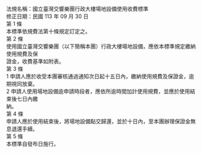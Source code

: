 法規名稱：國立臺灣交響樂團行政大樓場地設備使用收費標準  
修正日期：民國 113 年 09 月 30 日  
第 1 條  
本標準依規費法第十條規定訂定之。  
第 2 條  
使用國立臺灣交響樂團（以下簡稱本團）行政大樓場地設備，應依本標準規定繳納使用規費及保  
證金，收費基準如附表。  
第 3 條  
1 申請人應於收受本團審核通過通知次日起十五日內，繳納使用規費及保證金，逾期視同放棄。  
2 申請人使用場地設備逾申請時段者，應依所逾時間加計使用規費，並應於使用結束後七日內繳  
納。  
第 4 條  
申請人應於使用結束後，將場地設備點交歸還，並於十日內，至本團辦理保證金無息退還手續。  
第 5 條  
本標準自發布日施行。  


